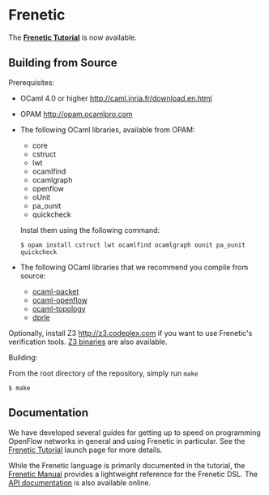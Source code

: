 Frenetic
========

The [**Frenetic Tutorial**][tutorial] is now available.

Building from Source
--------------------

Prerequisites:

- OCaml 4.0 or higher <http://caml.inria.fr/download.en.html>
- OPAM <http://opam.ocamlpro.com>
- The following OCaml libraries, available from OPAM:
  - core
  - cstruct
  - lwt
  - ocamlfind
  - ocamlgraph
  - openflow
  - oUnit
  - pa_ounit
  - quickcheck

  Instal them using the following command:

  ```
  $ opam install cstruct lwt ocamlfind ocamlgraph ounit pa_ounit quickcheck
  ```

- The following OCaml libraries that we recommend you compile from source:
  - [ocaml-packet][]
  - [ocaml-openflow][]
  - [ocaml-topology][]
  - [dprle][]

Optionally, install Z3 <http://z3.codeplex.com> if you want to use Frenetic's verification tools.
[Z3 binaries] are also available.

Building:

From the root directory of the repository, simply run `make`

  ```
  $ make
  ```

Documentation
-------------

We have developed several guides for getting up to speed on programming
OpenFlow networks in general and using Frenetic in particular. See the
[Frenetic Tutorial][tutorial] launch page for more details.

While the Frenetic language is primarily documented in the tutorial, the
[Frenetic Manual][manual] provides a lightweight reference for the Frenetic
DSL. The [API documentation][documentation] is also available online.

[tutorial]: https://github.com/frenetic-lang/frenetic/wiki/Frenetic-Tutorial
[manual]: https://github.com/frenetic-lang/frenetic/wiki/A-NCManual
[documentation]: http://frenetic-lang.github.io/frenetic/docs/index.html
[dprle]: https://github.com/seliopou/dprle
[ocaml-packet]: https://github.com/frenetic-lang/ocaml-packet
[ocaml-openflow]: https://github.com/frenetic-lang/ocaml-openflow
[ocaml-topology]: https://github.com/frenetic-lang/ocaml-topology
[Z3 binaries]: http://leodemoura.github.io/blog/2013/02/15/precompiled.html
